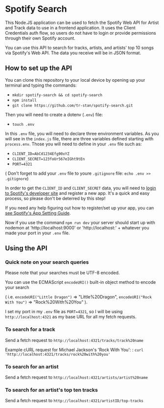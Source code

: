 # Spotify Search
This Node.JS application can be used to fetch the Spotify Web API for Artist and Track data to use in a frontend application. It uses the Client Credentials auth flow, so users do not have to login or provide permissions through their own Spotify account.

You can use this API to search for tracks, artists, and artists' top 10 songs via Spotify's Web API. The data you receive will be in JSON format.



## How to set up the API

You can clone this repository to your local device by opening up your terminal and typing the commands:

*   `mkdir spotify-search && cd spotify-search`
*   `npm install`
*   `git clone https://github.com/tr-stan/spotify-search.git`

Then you will need to create a dotenv (`.env`) file:

*   `touch .env`

In this `.env` file, you will need to declare three environment variables. As you will see in the `index.js` file, there are three variables defined starting with `process.env`. Those you will need to define in your `.env` file such as:

*   `CLIENT_ID=AbCd1234Efg90xYZ`
*   `CLIENT_SECRET=123foUr567eIGht9tEn`
*   `PORT=4321`

( Don't forget to add your `.env` file to youre `.gitignore` file: `echo .env >> .gitignore`)

In order to get the `CLIENT_ID` and `CLIENT_SECRET` data, you will need to [login to Spotify's developer site](https://developer.spotify.com/dashboard/login) and register a new app. It's a quick and easy process, so please don't be deterred by this step!

If you need any help figuring out how to register/set up your app, you can [see Spotify's App Setting Guide](https://developer.spotify.com/documentation/general/guides/app-settings/).

Now if you use the command `npm run dev` your server should start up with nodemon at 'http://localhost:9000' or 'http://localhost:' + whatever you made your port in your `.env` file.


## Using the API



### Quick note on your search queries

Please note that your searches must be UTF-8 encoded.

You can use the ECMAScript `encodeURI()` built-in object method to encode your search

( i.e. `encodeURI("Little Dragon")` => "Little%20Dragon", `encodeURI("Rock With You")` => "Rock%20With%20You" ).

I set my port in my `.env` file as `PORT=4321`, so I will be using `http://localhost:4321` as my base URL for all my fetch requests.


### To search for a track

Send a fetch request to `http://localhost:4321/tracks/track%20name`

Example cURL request for Michael Jackson's 'Rock With You':
: `curl 'http://localhost:4321/tracks/rock%20with%20you'`

### To search for an artist

Send a fetch request to `http://localhost:4321/artists/artist%20name`



### To search for an artist's top ten tracks

Send a fetch request to `http://localhost:4321/artistID/top-tracks`

